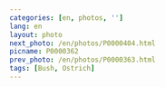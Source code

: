 ```yaml
---
categories: [en, photos, '']
lang: en
layout: photo
next_photo: /en/photos/P0000404.html
picname: P0000362
prev_photo: /en/photos/P0000363.html
tags: [Bush, Ostrich]
---
```

